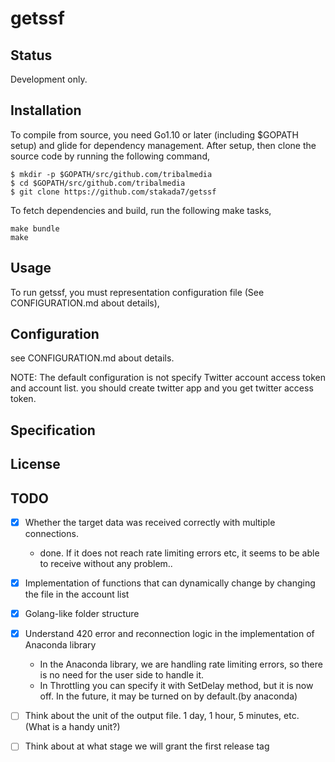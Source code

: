 # getssf

## Status
Development only.

## Installation

To compile from source, you need Go1.10 or later (including $GOPATH setup) and glide for dependency management. After setup, then clone the source code by running the following command,

```
$ mkdir -p $GOPATH/src/github.com/tribalmedia
$ cd $GOPATH/src/github.com/tribalmedia
$ git clone https://github.com/stakada7/getssf
```

To fetch dependencies and build, run the following make tasks,

```
make bundle
make
```

## Usage

To run getssf, you must representation configuration file (See CONFIGURATION.md about details),

## Configuration

see CONFIGURATION.md about details.

NOTE: The default configuration is not specify Twitter account access token and account list. you should create twitter app and you get twitter access token.

## Specification

## License

## TODO

* [x] Whether the target data was received correctly with multiple connections.
    * done. If it does not reach rate limiting errors etc, it seems to be able to receive without any problem..
* [x] Implementation of functions that can dynamically change by changing the file in the account list
* [x] Golang-like folder structure
* [x] Understand 420 error and reconnection logic in the implementation of Anaconda library
    * In the Anaconda library, we are handling rate limiting errors, so there is no need for the user side to handle it.
    * In Throttling you can specify it with SetDelay method, but it is now off. In the future, it may be turned on by default.(by anaconda)

* [ ] Think about the unit of the output file. 1 day, 1 hour, 5 minutes, etc. (What is a handy unit?)
* [ ] Think about at what stage we will grant the first release tag
